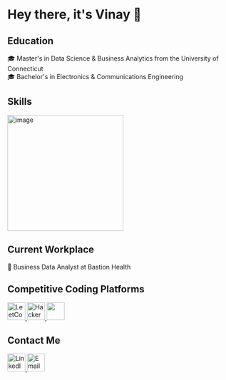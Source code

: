# Hey there, it's Vinay 👋

## Education
🎓 Master's in Data Science & Business Analytics from the University of Connecticut  
🎓 Bachelor's in Electronics & Communications Engineering

## Skills
<img width="260" alt="image" src="https://github.com/user-attachments/assets/26f78b6d-75ab-408c-8dee-5c8e091b77e2">

## Current Workplace
💼 Business Data Analyst at Bastion Health

## Competitive Coding Platforms
<p>
  <a href="https://leetcode.com/u/VinayReddy-Vangala/">
    <img src="https://img.icons8.com/external-tal-revivo-color-tal-revivo/48/000000/external-level-up-your-coding-skills-and-quickly-land-a-job-logo-color-tal-revivo.png" alt="LeetCode" width="40" height="40"/>
  </a>
  <a href="https://www.hackerrank.com/profile/vangalavinayred1">
    <img src="https://img.icons8.com/external-tal-revivo-shadow-tal-revivo/48/000000/external-hackerrank-is-a-technology-company-that-focuses-on-competitive-programming-logo-shadow-tal-revivo.png" alt="HackerRank" width="40" height="40"/>
  </a>
  <a href="https://platform.stratascratch.com/user/VinayReddyVangala">
    <img src="https://github.com/user-attachments/assets/e4a2cd3f-92cb-4856-a575-47b41e9eb5ed" width="40" height="40"/>
  </a>
</p>

## Contact Me
<p>
  <a href="https://www.linkedin.com/in/vinay-reddy-vangala/">
    <img src="https://img.icons8.com/color/48/000000/linkedin.png" alt="LinkedIn" width="40" height="40"/>
  </a>
  <a href="mailto:vangalavinayreddy@gmail.com">
    <img src="https://img.icons8.com/color/48/000000/gmail.png" alt="Email" width="40" height="40"/>
  </a>
</p>





